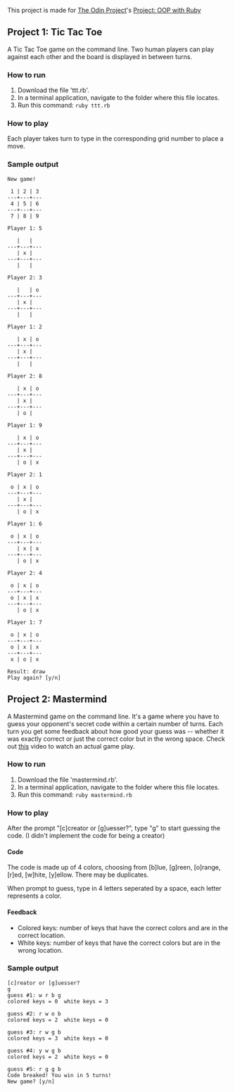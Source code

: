 This project is made for [The Odin Project](http://theodinproject.com)'s [Project: OOP with Ruby](http://www.theodinproject.com/ruby-programming/oop)

## Project 1: Tic Tac Toe

A Tic Tac Toe game on the command line. Two human players can play against each other and the board is displayed in between turns.

### How to run
1. Download the file 'ttt.rb'.
2. In a terminal application, navigate to the folder where this file locates.
3. Run this command: `ruby ttt.rb`

### How to play
Each player takes turn to type in the corresponding grid number to place a move.

### Sample output
```
New game!

 1 | 2 | 3
---+---+---
 4 | 5 | 6
---+---+---
 7 | 8 | 9

Player 1: 5

   |   |
---+---+---
   | x |
---+---+---
   |   |

Player 2: 3

   |   | o
---+---+---
   | x |
---+---+---
   |   |

Player 1: 2

   | x | o
---+---+---
   | x |
---+---+---
   |   |

Player 2: 8

   | x | o
---+---+---
   | x |
---+---+---
   | o |

Player 1: 9

   | x | o
---+---+---
   | x |
---+---+---
   | o | x

Player 2: 1

 o | x | o
---+---+---
   | x |
---+---+---
   | o | x

Player 1: 6

 o | x | o
---+---+---
   | x | x
---+---+---
   | o | x

Player 2: 4

 o | x | o
---+---+---
 o | x | x
---+---+---
   | o | x

Player 1: 7

 o | x | o
---+---+---
 o | x | x
---+---+---
 x | o | x

Result: draw
Play again? [y/n]
```

## Project 2: Mastermind

A Mastermind game on the command line. It's a game where you have to guess your opponent's secret code within a certain number of turns. Each turn you get some feedback about how good your guess was -- whether it was exactly correct or just the correct color but in the wrong space. Check out [this](https://youtu.be/OPeBUDXKGqA) video to watch an actual game play.

### How to run
1. Download the file 'mastermind.rb'.
2. In a terminal application, navigate to the folder where this file locates.
3. Run this command: `ruby mastermind.rb`

### How to play
After the prompt "[c]creator or [g]uesser?", type "g" to start guessing the code. (I didn't implement the code for being a creator)

#### Code
The code is made up of 4 colors, choosing from [b]lue, [g]reen, [o]range, [r]ed, [w]hite, [y]ellow. There may be duplicates.

When prompt to guess, type in 4 letters seperated by a space, each letter represents a color.

#### Feedback
- Colored keys: number of keys that have the correct colors and are in the correct location.
- White keys: number of keys that have the correct colors but are in the wrong location.


### Sample output
```
[c]reator or [g]uesser?
g
guess #1: w r b g
colored keys = 0  white keys = 3

guess #2: r w o b
colored keys = 2  white keys = 0

guess #3: r w g b
colored keys = 3  white keys = 0

guess #4: y w g b
colored keys = 2  white keys = 0

guess #5: r g g b
Code breaked! You win in 5 turns!
New game? [y/n]
```

